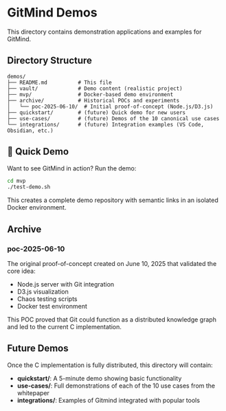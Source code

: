 # GitMind Demos

This directory contains demonstration applications and examples for GitMind.

## Directory Structure

```
demos/
├── README.md          # This file
├── vault/             # Demo content (realistic project)
├── mvp/               # Docker-based demo environment
├── archive/           # Historical POCs and experiments
│   └── poc-2025-06-10/  # Initial proof-of-concept (Node.js/D3.js)
├── quickstart/        # (future) Quick demo for new users
├── use-cases/         # (future) Demos of the 10 canonical use cases
└── integrations/      # (future) Integration examples (VS Code, Obsidian, etc.)
```

## 🚀 Quick Demo

Want to see GitMind in action? Run the demo:

```bash
cd mvp
./test-demo.sh
```

This creates a complete demo repository with semantic links in an isolated Docker environment.

## Archive

### poc-2025-06-10
The original proof-of-concept created on June 10, 2025 that validated the core idea:
- Node.js server with Git integration
- D3.js visualization
- Chaos testing scripts
- Docker test environment

This POC proved that Git could function as a distributed knowledge graph and led to the current C implementation.

## Future Demos

Once the C implementation is fully distributed, this directory will contain:
- **quickstart/**: A 5-minute demo showing basic functionality
- **use-cases/**: Full demonstrations of each of the 10 use cases from the whitepaper
- **integrations/**: Examples of Gitmind integrated with popular tools